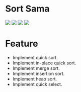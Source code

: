 # Sort Sama

![](coverage/badge-branches.svg)
![](coverage/badge-functions.svg)
![](coverage/badge-lines.svg)
![](coverage/badge-statements.svg)

# Feature

- Implement quick sort.
- Implement in-place quick sort.
- Implement merge sort.
- Implement insertion sort.
- Implement heap sort.
- Implement quick select.


